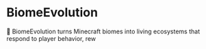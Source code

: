 # BiomeEvolution
🌿 BiomeEvolution turns Minecraft biomes into living ecosystems that respond to player behavior, rew
